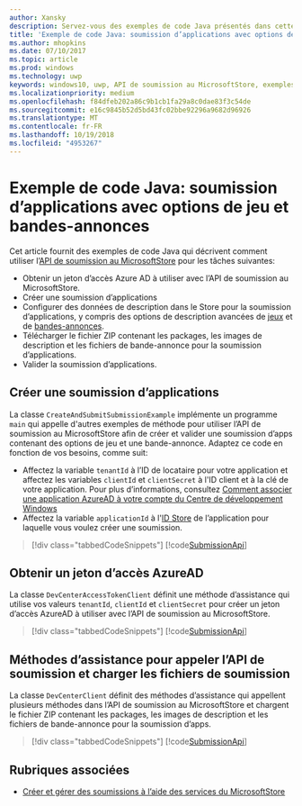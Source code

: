 ```yaml
---
author: Xansky
description: Servez-vous des exemples de code Java présentés dans cette section pour en savoir plus sur la soumission d'options de jeu et de bandes-annonces à l'aide de l’API de soumission au MicrosoftStore.
title: 'Exemple de code Java: soumission d’applications avec options de jeu et bandes-annonces'
ms.author: mhopkins
ms.date: 07/10/2017
ms.topic: article
ms.prod: windows
ms.technology: uwp
keywords: windows10, uwp, API de soumission au MicrosoftStore, exemples de code, options de jeu, bandes-annonces, descriptions avancées, java
ms.localizationpriority: medium
ms.openlocfilehash: f84dfeb202a86c9b1cb1fa29a8c0dae83f3c54de
ms.sourcegitcommit: e16c9845b52d5bd43fc02bbe92296a9682d96926
ms.translationtype: MT
ms.contentlocale: fr-FR
ms.lasthandoff: 10/19/2018
ms.locfileid: "4953267"
---
```

# <a name="java-sample-app-submission-with-game-options-and-trailers"></a>Exemple de code Java: soumission d’applications avec options de jeu et bandes-annonces

Cet article fournit des exemples de code Java qui décrivent comment utiliser l’[API de soumission au MicrosoftStore](create-and-manage-submissions-using-windows-store-services.md) pour les tâches suivantes:

* Obtenir un jeton d’accès Azure AD à utiliser avec l’API de soumission au MicrosoftStore.
* Créer une soumission d’applications
* Configurer des données de description dans le Store pour la soumission d’applications, y compris des options de description avancées de [jeux](manage-app-submissions.md#gaming-options-object) et de [bandes-annonces](manage-app-submissions.md#trailer-object).
* Télécharger le fichier ZIP contenant les packages, les images de description et les fichiers de bande-annonce pour la soumission d’applications.
* Valider la soumission d’applications.

<span id="create-app-submission" />

## <a name="create-an-app-submission"></a>Créer une soumission d’applications

La classe ```CreateAndSubmitSubmissionExample``` implémente un programme ```main``` qui appelle d'autres exemples de méthode pour utiliser l’API de soumission au MicrosoftStore afin de créer et valider une soumission d’apps contenant des options de jeu et une bande-annonce. Adaptez ce code en fonction de vos besoins, comme suit:

* Affectez la variable ```tenantId``` à l’ID de locataire pour votre application et affectez les variables ```clientId``` et ```clientSecret``` à l'ID client et à la clé de votre application. Pour plus d’informations, consultez [Comment associer une application AzureAD à votre compte du Centre de développement Windows](create-and-manage-submissions-using-windows-store-services.md#how-to-associate-an-azure-ad-application-with-your-windows-dev-center-account)
* Affectez la variable ```applicationId``` à l'[ID Store](in-app-purchases-and-trials.md#store-ids) de l’application pour laquelle vous voulez créer une soumission.

> [!div class="tabbedCodeSnippets"]
[!code[SubmissionApi](./code/StoreServicesExamples_SubmissionAdvancedListings/java/CreateAndSubmitSubmissionExample.java#L1-L313)]

<span id="token" />

## <a name="obtain-an-azure-ad-access-token"></a>Obtenir un jeton d’accès AzureAD

La classe ```DevCenterAccessTokenClient``` définit une méthode d’assistance qui utilise vos valeurs ```tenantId```, ```clientId``` et ```clientSecret``` pour créer un jeton d’accès AzureAD à utiliser avec l’API de soumission au MicrosoftStore.

> [!div class="tabbedCodeSnippets"]
[!code[SubmissionApi](./code/StoreServicesExamples_SubmissionAdvancedListings/java/DevCenterAccessTokenClient.java#L1-L69)]

<span id="utilities" />

## <a name="helper-methods-to-invoke-the-submission-api-and-upload-submission-files"></a>Méthodes d’assistance pour appeler l’API de soumission et charger les fichiers de soumission

La classe ```DevCenterClient``` définit des méthodes d’assistance qui appellent plusieurs méthodes dans l’API de soumission au MicrosoftStore et chargent le fichier ZIP contenant les packages, les images de description et les fichiers de bande-annonce pour la soumission d’apps.

> [!div class="tabbedCodeSnippets"]
[!code[SubmissionApi](./code/StoreServicesExamples_SubmissionAdvancedListings/java/DevCenterClient.java#L1-L224)]

## <a name="related-topics"></a>Rubriques associées

* [Créer et gérer des soumissions à l’aide des services du MicrosoftStore](create-and-manage-submissions-using-windows-store-services.md)
